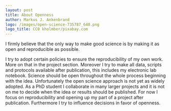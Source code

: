```yaml
---
layout: post
title: About Openness
author: Markus J. Ankenbrand
logo: /images/open-science-735787_640.png
logo_title: CC0 kholmber/pixabay.com
---
```


I firmly believe that the only way to make good science is by making it as open and reproducible as possible.

I try to adopt certain policies to ensure the reproducibility of my own work. More on that in the project section. Moreover I try to make all data, scripts and protocols available after publication, this includes my electronic lab notebook. Science should be open throughout the whole process beginning with the idea. Unfortunately the open science approach is not yet as widely adopted. As a PhD student I collaborate in many larger projects and it is not on me to decide when the idea or results should be published. For now I focus on reproducibility and opening up my part of a project after publication. Furthermore I try to influence decisions in favor of openness.
